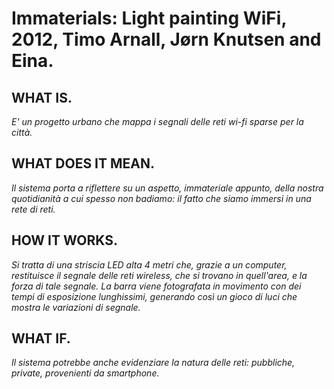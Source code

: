 # Immaterials: Light painting WiFi, 2012, Timo Arnall, Jørn Knutsen and Eina.

## WHAT IS.
*E' un progetto urbano che mappa i segnali delle reti wi-fi sparse per la città.*

## WHAT DOES IT MEAN.
*Il sistema porta a riflettere su un aspetto, immateriale appunto, della nostra quotidianità a cui spesso non badiamo: il fatto che siamo immersi in una rete di reti.*

## HOW IT WORKS.
*Si tratta di una striscia LED alta 4 metri che, grazie a un computer, restituisce il segnale delle reti wireless, che si trovano in quell'area, e la forza di tale segnale. La barra viene fotografata in movimento con dei tempi di esposizione lunghissimi, generando così un gioco di luci che mostra le variazioni di segnale.*

## WHAT IF.
*Il sistema potrebbe anche evidenziare la natura delle reti: pubbliche, private, provenienti da smartphone.*
